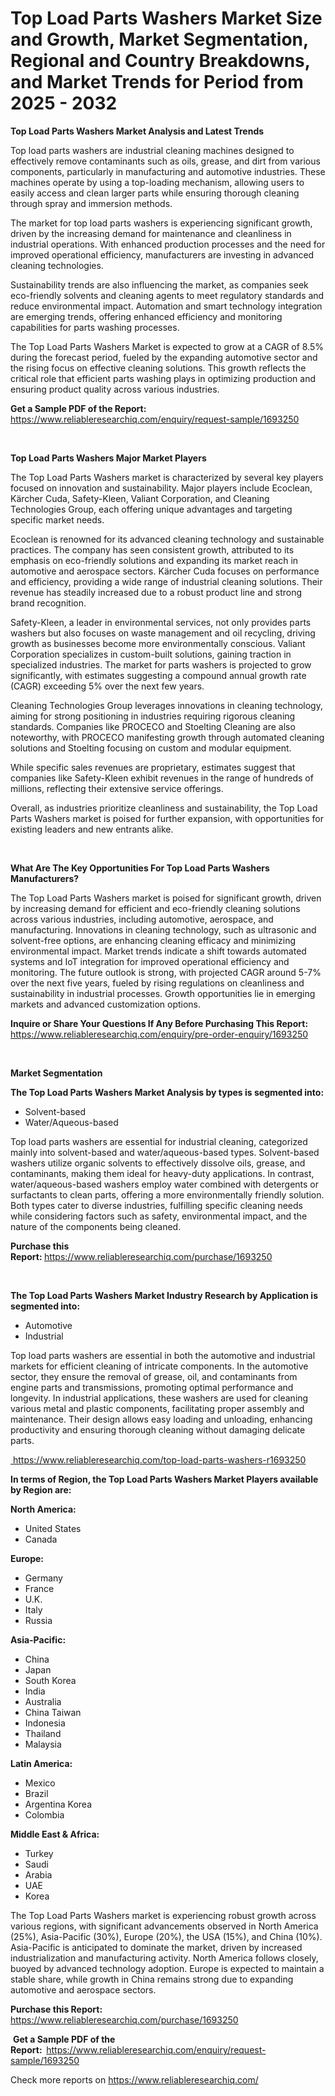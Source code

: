 <p><h1>Top Load Parts Washers Market Size and Growth, Market Segmentation, Regional and Country Breakdowns, and Market Trends for Period from 2025 -  2032</h1></p><p><strong>Top Load Parts Washers Market Analysis and Latest Trends</strong></p>
<p><p>Top load parts washers are industrial cleaning machines designed to effectively remove contaminants such as oils, grease, and dirt from various components, particularly in manufacturing and automotive industries. These machines operate by using a top-loading mechanism, allowing users to easily access and clean larger parts while ensuring thorough cleaning through spray and immersion methods.</p><p>The market for top load parts washers is experiencing significant growth, driven by the increasing demand for maintenance and cleanliness in industrial operations. With enhanced production processes and the need for improved operational efficiency, manufacturers are investing in advanced cleaning technologies. </p><p>Sustainability trends are also influencing the market, as companies seek eco-friendly solvents and cleaning agents to meet regulatory standards and reduce environmental impact. Automation and smart technology integration are emerging trends, offering enhanced efficiency and monitoring capabilities for parts washing processes.</p><p>The Top Load Parts Washers Market is expected to grow at a CAGR of 8.5% during the forecast period, fueled by the expanding automotive sector and the rising focus on effective cleaning solutions. This growth reflects the critical role that efficient parts washing plays in optimizing production and ensuring product quality across various industries.</p></p>
<p><strong>Get a Sample PDF of the Report:&nbsp;</strong> <a href="https://www.reliableresearchiq.com/enquiry/request-sample/1693250?utm_campaign=3461&utm_medium=2&utm_source=Github&utm_content=ia&utm_term=09042025&utm_id=top-load-parts-washers">https://www.reliableresearchiq.com/enquiry/request-sample/1693250</a></p>
<p>&nbsp;</p>
<p><strong>Top Load Parts Washers Major Market Players</strong></p>
<p><p>The Top Load Parts Washers market is characterized by several key players focused on innovation and sustainability. Major players include Ecoclean, Kärcher Cuda, Safety-Kleen, Valiant Corporation, and Cleaning Technologies Group, each offering unique advantages and targeting specific market needs.</p><p>Ecoclean is renowned for its advanced cleaning technology and sustainable practices. The company has seen consistent growth, attributed to its emphasis on eco-friendly solutions and expanding its market reach in automotive and aerospace sectors. Kärcher Cuda focuses on performance and efficiency, providing a wide range of industrial cleaning solutions. Their revenue has steadily increased due to a robust product line and strong brand recognition.</p><p>Safety-Kleen, a leader in environmental services, not only provides parts washers but also focuses on waste management and oil recycling, driving growth as businesses become more environmentally conscious. Valiant Corporation specializes in custom-built solutions, gaining traction in specialized industries. The market for parts washers is projected to grow significantly, with estimates suggesting a compound annual growth rate (CAGR) exceeding 5% over the next few years.</p><p>Cleaning Technologies Group leverages innovations in cleaning technology, aiming for strong positioning in industries requiring rigorous cleaning standards. Companies like PROCECO and Stoelting Cleaning are also noteworthy, with PROCECO manifesting growth through automated cleaning solutions and Stoelting focusing on custom and modular equipment.</p><p>While specific sales revenues are proprietary, estimates suggest that companies like Safety-Kleen exhibit revenues in the range of hundreds of millions, reflecting their extensive service offerings.</p><p>Overall, as industries prioritize cleanliness and sustainability, the Top Load Parts Washers market is poised for further expansion, with opportunities for existing leaders and new entrants alike.</p></p>
<p>&nbsp;</p>
<p><strong>What Are The Key Opportunities For Top Load Parts Washers Manufacturers?</strong></p>
<p><p>The Top Load Parts Washers market is poised for significant growth, driven by increasing demand for efficient and eco-friendly cleaning solutions across various industries, including automotive, aerospace, and manufacturing. Innovations in cleaning technology, such as ultrasonic and solvent-free options, are enhancing cleaning efficacy and minimizing environmental impact. Market trends indicate a shift towards automated systems and IoT integration for improved operational efficiency and monitoring. The future outlook is strong, with projected CAGR around 5-7% over the next five years, fueled by rising regulations on cleanliness and sustainability in industrial processes. Growth opportunities lie in emerging markets and advanced customization options.</p></p>
<p><strong>Inquire or Share Your Questions If Any Before Purchasing This Report:</strong> <a href="https://www.reliableresearchiq.com/enquiry/pre-order-enquiry/1693250?utm_campaign=3461&utm_medium=2&utm_source=Github&utm_content=ia&utm_term=09042025&utm_id=top-load-parts-washers">https://www.reliableresearchiq.com/enquiry/pre-order-enquiry/1693250</a></p>
<p>&nbsp;</p>
<p><strong>Market Segmentation</strong></p>
<p><strong>The Top Load Parts Washers Market Analysis by types is segmented into:</strong></p>
<p><ul><li>Solvent-based</li><li>Water/Aqueous-based</li></ul></p>
<p><p>Top load parts washers are essential for industrial cleaning, categorized mainly into solvent-based and water/aqueous-based types. Solvent-based washers utilize organic solvents to effectively dissolve oils, grease, and contaminants, making them ideal for heavy-duty applications. In contrast, water/aqueous-based washers employ water combined with detergents or surfactants to clean parts, offering a more environmentally friendly solution. Both types cater to diverse industries, fulfilling specific cleaning needs while considering factors such as safety, environmental impact, and the nature of the components being cleaned.</p></p>
<p><strong>Purchase this Report:&nbsp;</strong><a href="https://www.reliableresearchiq.com/purchase/1693250?utm_campaign=3461&utm_medium=2&utm_source=Github&utm_content=ia&utm_term=09042025&utm_id=top-load-parts-washers">https://www.reliableresearchiq.com/purchase/1693250</a></p>
<p>&nbsp;</p>
<p><strong>The Top Load Parts Washers Market Industry Research by Application is segmented into:</strong></p>
<p><ul><li>Automotive</li><li>Industrial</li></ul></p>
<p><p>Top load parts washers are essential in both the automotive and industrial markets for efficient cleaning of intricate components. In the automotive sector, they ensure the removal of grease, oil, and contaminants from engine parts and transmissions, promoting optimal performance and longevity. In industrial applications, these washers are used for cleaning various metal and plastic components, facilitating proper assembly and maintenance. Their design allows easy loading and unloading, enhancing productivity and ensuring thorough cleaning without damaging delicate parts.</p></p>
<p><a href="https://www.reliableresearchiq.com/top-load-parts-washers-r1693250?utm_campaign=3461&utm_medium=2&utm_source=Github&utm_content=ia&utm_term=09042025&utm_id=top-load-parts-washers">&nbsp;https://www.reliableresearchiq.com/top-load-parts-washers-r1693250</a></p>
<p><strong>In terms of Region, the Top Load Parts Washers Market Players available by Region are:</strong></p>
<p>
    <p> <strong> North America: </strong>
        <ul>
            <li>United States</li>
            <li>Canada</li>
        </ul>
        </p> 
    <p> <strong> Europe: </strong>
        <ul>
            <li>Germany</li>
            <li>France</li>
            <li>U.K.</li>
            <li>Italy</li>
            <li>Russia</li>
        </ul>
        </p> 
    <p> <strong> Asia-Pacific: </strong>
        <ul>
            <li>China</li>
            <li>Japan</li>
            <li>South Korea</li>
            <li>India</li>
            <li>Australia</li>
            <li>China Taiwan</li>
            <li>Indonesia</li>
            <li>Thailand</li>
            <li>Malaysia</li>
        </ul>
        </p> 
    <p> <strong> Latin America: </strong>
        <ul>
            <li>Mexico</li>
            <li>Brazil</li>
            <li>Argentina Korea</li>
            <li>Colombia</li>
        </ul>
        </p> 
    <p> <strong> Middle East & Africa: </strong>
        <ul>
            <li>Turkey</li>
            <li>Saudi</li>
            <li>Arabia</li>
            <li>UAE</li>
            <li>Korea</li>
        </ul>
    </p>
    </p>
<p><p>The Top Load Parts Washers market is experiencing robust growth across various regions, with significant advancements observed in North America (25%), Asia-Pacific (30%), Europe (20%), the USA (15%), and China (10%). Asia-Pacific is anticipated to dominate the market, driven by increased industrialization and manufacturing activity. North America follows closely, buoyed by advanced technology adoption. Europe is expected to maintain a stable share, while growth in China remains strong due to expanding automotive and aerospace sectors.</p></p>
<p><strong>Purchase this Report: </strong><a href="https://www.reliableresearchiq.com/purchase/1693250?utm_campaign=3461&utm_medium=2&utm_source=Github&utm_content=ia&utm_term=09042025&utm_id=top-load-parts-washers">https://www.reliableresearchiq.com/purchase/1693250</a></p>
<p>&nbsp;<strong>Get a Sample PDF of the Report:&nbsp;&nbsp;</strong><a href="https://www.reliableresearchiq.com/enquiry/request-sample/1693250?utm_campaign=3461&utm_medium=2&utm_source=Github&utm_content=ia&utm_term=09042025&utm_id=top-load-parts-washers">https://www.reliableresearchiq.com/enquiry/request-sample/1693250</a></p>
<p><strong></strong></p>
<p>Check more reports on <a href="https://www.reliableresearchiq.com/?utm_campaign=3461&utm_medium=2&utm_source=Github&utm_content=ia&utm_term=09042025&utm_id=top-load-parts-washers">https://www.reliableresearchiq.com/</a></p>